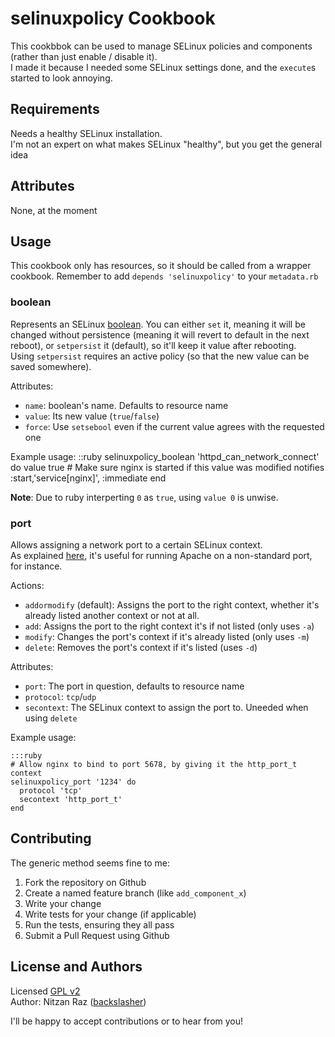 selinuxpolicy Cookbook
======================
This cookbbok can be used to manage SELinux policies and components (rather than just enable / disable it).  
I made it because I needed some SELinux settings done, and the `execute`s started to look annoying.

Requirements
------------
Needs a healthy SELinux installation.  
I'm not an expert on what makes SELinux "healthy", but you get the general idea

Attributes
----------
None, at the moment

Usage
-----

This cookbook only has resources, so it should be called from a wrapper cookbook.
Remember to add `depends 'selinuxpolicy'` to your `metadata.rb`

### boolean
Represents an SELinux [boolean](http://wiki.gentoo.org/wiki/SELinux/Tutorials/Using_SELinux_booleans).
You can either `set` it, meaning it will be changed without persistence (meaning it will revert to default in the next reboot), or `setpersist` it (default), so it'll keep it value after rebooting.  
Using `setpersist` requires an active policy (so that the new value can be saved somewhere).

Attributes:
* `name`: boolean's name. Defaults to resource name
* `value`: Its new value (`true`/`false`)
* `force`: Use `setsebool` even if the current value agrees with the requested one

Example usage:
    ::ruby
        selinuxpolicy_boolean 'httpd_can_network_connect' do
        value true
        # Make sure nginx is started if this value was modified
        notifies :start,'service[nginx]', :immediate
    end

**Note**: Due to ruby interperting `0` as `true`, using `value 0` is unwise.

### port
Allows assigning a network port to a certain SELinux context.  
As explained [here](http://wiki.centos.org/HowTos/SELinux#head-ad837f60830442ae77a81aedd10c20305a811388), it's useful for running Apache on a non-standard port, for instance.

Actions:
* `addormodify` (default): Assigns the port to the right context, whether it's already listed another context or not at all.
* `add`: Assigns the port to the right context it's if not listed (only uses `-a`)
* `modify`: Changes the port's context if it's already listed (only uses `-m`)
* `delete`: Removes the port's context if it's listed (uses `-d`)

Attributes:
* `port`: The port in question, defaults to resource name
* `protocol`: `tcp`/`udp`
* `secontext`: The SELinux context to assign the port to. Uneeded when using `delete`

Example usage:

    :::ruby
    # Allow nginx to bind to port 5678, by giving it the http_port_t context
    selinuxpolicy_port '1234' do
      protocol 'tcp'
      secontext 'http_port_t'
    end

Contributing
------------
The generic method seems fine to me:

1. Fork the repository on Github
2. Create a named feature branch (like `add_component_x`)
3. Write your change
4. Write tests for your change (if applicable)
5. Run the tests, ensuring they all pass
6. Submit a Pull Request using Github

License and Authors
-------------------
Licensed [GPL v2](http://choosealicense.com/licenses/gpl-2.0/)  
Author: Nitzan Raz ([backslasher](http://backslasher.net))  

I'll be happy to accept contributions or to hear from you!
